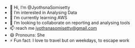 - 👋 Hi, I’m @JyothsnaSomisetty
- 👀 I’m interested in Analysing Data
- 🌱 I’m currently learning AWS
- 💞️ I’m looking to collaborate on reporting and analysing tools
- 📫 reach me jyothsnasomisetty@gmail.com
- 😄 Pronouns: She
- ⚡ Fun fact: I love to travel but on weekdays, to escape work 

<!---
JyothsnaSomisetty/JyothsnaSomisetty is a ✨ special ✨ repository because its `README.md` (this file) appears on your GitHub profile.
You can click the Preview link to take a look at your changes.
--->
